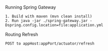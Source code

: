 Running Spring Gateway

```
1. Build with maven (mvn clean install)
2. Run java -jar ./spring-gateway.jar -Dspring.config.location=file:application.yml
```

Routing Refresh

```
POST to appHost:appPort/actuator/refresh
```